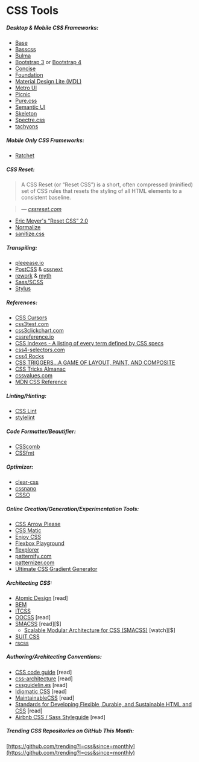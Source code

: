 # CSS Tools

##### Desktop & Mobile CSS Frameworks:

* [Base](http://getbase.org/)
* [Basscss](http://basscss.com/)
* [Bulma](http://bulma.io/)
* [Bootstrap 3](http://getbootstrap.com/components/) or [Bootstrap 4](https://v4-alpha.getbootstrap.com/)
* [Concise](http://concisecss.com/)
* [Foundation](http://foundation.zurb.com/)
* [Material Design Lite (MDL)](http://www.getmdl.io/index.html)
* [Metro UI](http://metroui.org.ua/)
* [Picnic](http://picnicss.com/)
* [Pure.css](http://purecss.io/)
* [Semantic UI](http://semantic-ui.com/)
* [Skeleton](http://getskeleton.com/)
* [Spectre.css](https://picturepan2.github.io/spectre/)
* [tachyons](https://github.com/tachyons-css/tachyons/)

##### Mobile Only CSS Frameworks:

* [Ratchet](http://goratchet.com/)

##### CSS Reset:

> A CSS Reset (or “Reset CSS”) is a short, often compressed (minified) set of CSS rules that resets the styling of all HTML elements to a consistent baseline.

><cite>&#8212; [cssreset.com](http://cssreset.com/what-is-a-css-reset/)</cite>

* [Eric Meyer's “Reset CSS” 2.0](http://meyerweb.com/eric/tools/css/reset/)
* [Normalize](https://necolas.github.io/normalize.css/)
* [sanitize.css](https://github.com/jonathantneal/sanitize.css)

##### Transpiling:

* [pleeease.io](http://pleeease.io/)
* [PostCSS](https://github.com/postcss/postcss) & [cssnext](http://cssnext.io/)
* [rework](https://github.com/reworkcss/rework) & [myth](http://www.myth.io/)
* [Sass/SCSS](http://sass-lang.com/)
* [Stylus](https://github.com/stylus/stylus)

##### References:

* [CSS Cursors](http://csscursor.info/)
* [css3test.com](http://css3test.com/)
* [css3clickchart.com](http://css3clickchart.com/)
* [cssreference.io](http://cssreference.io/)
* [CSS Indexes - A listing of every term defined by CSS specs](https://drafts.csswg.org/indexes/)
* [css4-selectors.com](http://css4-selectors.com/)
* [css4 Rocks](http://css4.rocks/)
* [CSS TRIGGERS...A GAME OF LAYOUT, PAINT, AND COMPOSITE](http://csstriggers.com/)
* [CSS Tricks Almanac](https://css-tricks.com/almanac/)
* [cssvalues.com](http://cssvalues.com/)
* [MDN CSS Reference](https://developer.mozilla.org/en-US/docs/Web/CSS/Reference)

##### Linting/Hinting:

* [CSS Lint](http://csslint.net/)
* [stylelint](http://stylelint.io/)

##### Code Formatter/Beautifier:

* [CSScomb](https://github.com/csscomb/csscomb.js)
* [CSSfmt](https://github.com/morishitter/cssfmt)

##### Optimizer:

* [clear-css](https://github.com/jakubpawlowicz/clean-css)
* [cssnano](http://cssnano.co/)
* [CSSO](http://css.github.io/csso/)

##### Online Creation/Generation/Experimentation Tools:

* [CSS Arrow Please](http://cssarrowplease.com/)
* [CSS Matic](http://www.cssmatic.com/)
* [Enjoy CSS](http://enjoycss.com/)
* [Flexbox Playground](https://scotch.io/demos/visual-guide-to-css3-flexbox-flexbox-playground)
* [flexplorer](http://bennettfeely.com/flexplorer/)
* [patternify.com](http://patternify.com)
* [patternizer.com](http://patternizer.com/)
* [Ultimate CSS Gradient Generator](http://www.colorzilla.com/gradient-editor/)

##### Architecting CSS:

* [Atomic Design](http://atomicdesign.bradfrost.com/) [read]
* [BEM](http://getbem.com/introduction/)
* [ITCSS](https://www.xfive.co/blog/itcss-scalable-maintainable-css-architecture/)
* [OOCSS](http://oocss.org/) [read]
* [SMACSS](https://smacss.com/) [read][$]
  * [Scalable Modular Architecture for CSS (SMACSS)](https://frontendmasters.com/courses/smacss/) [watch][$]
* [SUIT CSS](http://suitcss.github.io)
* [rscss](http://rscss.io/)

##### Authoring/Architecting Conventions:

* [CSS code guide](http://codeguide.co/#css) [read]
* [css-architecture](https://github.com/jareware/css-architecture) [read]
* [cssguidelin.es](http://cssguidelin.es/) [read]
* [Idiomatic CSS](https://github.com/necolas/idiomatic-css) [read]
* [MaintainableCSS](http://maintainablecss.com/) [read]
* [Standards for Developing Flexible, Durable, and Sustainable HTML and CSS](http://mdo.github.io/code-guide/) [read]
* [Airbnb CSS / Sass Styleguide](https://github.com/airbnb/css) [read]

##### Trending CSS Repositories on GitHub This Month:

[https://github.com/trending?l=css&since=monthly](https://github.com/trending?l=css&since=monthly)



































 






